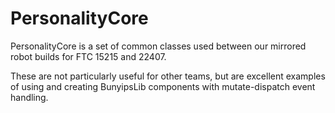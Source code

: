 # PersonalityCore

PersonalityCore is a set of common classes used between our mirrored robot builds for FTC 15215 and 22407.

These are not particularly useful for other teams, but are excellent examples of using and creating BunyipsLib
components with mutate-dispatch event handling.
